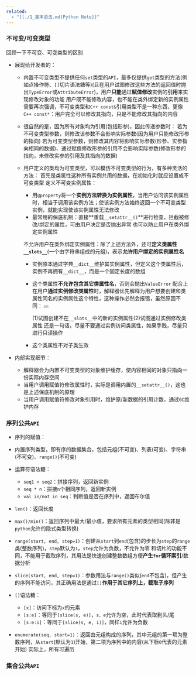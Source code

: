 ```yaml
---
related:
  - "[[./1_基本语法.md|Python Note]]"
---
```


### 不可变/可变类型

回顾一下不可变、可变类型的区别

- 展现给开发者的：

  - 内置不可变类型不提供任何`set`类型的`API`，最多仅提供`get`类型的方法(例如点操作符、`[]`切片语法糖等)(且在用户试图修改这些方法的返回值时抛出`TypeError`或`AttributeError`)，用户**只能**通过**赋值修改**实例的**引用**来实现修改对象的功能
    用户既不能修改内容，也不能在类外绑定新的实例属性
    需要再次强调，不可变类型和`C++ const&`引用类型不是一种东西，更像`C++ const*`：用户完全可以修改其指向，只是不能修改其指向的内容

  - 很自然的是，因为所有对象均为引用(包括形参)，因此传递参数时：
    若为不可变类型参数，则修改该参数不会影响实际参数(因为用户只能修改形参的指向)
    若为可变类型参数，则修改其内容将影响实际参数(形参、实参指向相同的数据)、通过赋值修改形参的引用不会影响实际参数(修改形参的指向，未修改实参的引用及其指向的数据)

  - 用户定义的类均为可变类型，可以模仿不可变类型的行为，有多种灵活的方法：
    首先是类属性这种所有实例共用的数据，在初始化时就应设置成不可变类型
    定义不可变实例属性：

    - 用`@property`将一个**实例方法转换为实例属性**，当用户访问该实例属性时，相当于调用该实例方法；使该实例方法始终返回一个不可变类型实例，就能实现使该实例属性无法修改
    - 最常用的保底机制：直接**重载`__setattr__()`**进行检查，拦截被修改/绑定的属性，可由用户决定是否抛出异常
      也可以防止用户在类外绑定实例属性

    不允许用户在类外绑定实例属性：除了上述方法外，还可**定义类属性`__slots__`**(一个由字符串组成的元组)，表示**允许用户绑定的实例属性名**

    - 实例原本通过字典`__dict__`维护其实例属性，但定义这个类属性后，实例不再拥有`__dict__`，而是一个固定长度的数组

    - 这个类属性**不允许包含其它类属性名**，否则会抛出`ValueError`
      配合上在用户**通过实例修改类属性**时，解释器优先解释为用户想要创建和类属性同名的实例属性这个特性，这种操作必然会报错，虽然原因不同：
      <img src="D:\桌面\Study\语言\Python\MD\pictures\slots_1.png" style="zoom:40%;" /><img src="D:\桌面\Study\语言\Python\MD\pictures\slots_2.png" style="zoom:40%;" />

      (1)试图创建不在`__slots__`中的新的实例属性(2)试图通过实例修改类属性
      还是一句话，尽量不要通过实例访问类属性，如果手贱，尽量只进行只读操作

    - 这个类属性不对子类生效

- 内部实现细节：

  - 解释器会为内置不可变类型的对象维护缓存，使内容相同的对象只指向一份实际内存空间
  - 当用户调用赋值符修改属性时，实际是调用内置的`__setattr__()`，这也是上述保底机制的原理
  - 当用户调用赋值符修改对象引用时，维护原/新数据的引用计数，通过`GC`维护内存

### 序列公共`API`

- 序列的赋值：
- 内置序列类型，即有序的数据集合，包括元组(不可变)、列表(可变)、字符串(不可变)、`range()`(不可变)
- 运算符语法糖：
  - `seq1 + seq2`：拼接序列，返回新实例
  - `seq * n`：拼接`n`个相同序列，返回新实例
  - `val in/not in seq`：判断值是否在序列中，返回布尔值
- `len()`：返回长度
- `max()/min()`：返回序列中最大/最小值，要求所有元素的类型相同(除非是`python`允许的隐式类型转换)
- `range(start, end, step=1)`：创建从`start`到`end`(包含)的步长为`step`的`range`类(整数序列)，`step`默认为`1`，`step`允许为负数，不允许为零
  和切片的功能不同，不能用于截取序列，其用法是快速创建整数数组方便**产生`for`循环索引**/数据分析
- `slice(start, end, step=1)`：参数用法与`range()`类似(`end`不包含)，但产生的序列不能访问，其正确用法是通过`[]`**作用于其它序列上，截取子序列**
- `[]`语法糖：
  - `[x]`：访问下标为`x`的元素
  - `[s:e]`：等同于`[slice(s, e)]`，`s、e`允许为空，此时代表取到头/尾
  - `[s:e:i]`：等同于`[slice(s, e, i)]`，同样`i`允许为负数

- `enumerate(seq, start=1)`：返回由元组构成的序列，其中元组的第一项为整数序列，从`start`(默认为`1`)开始，第二项为序列中的内容(从下标`0`代表的元素开始)
  实际上，所有可遍历

### 集合公共`API`
